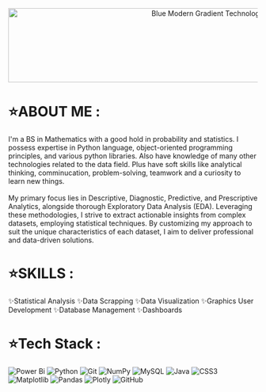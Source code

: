 <div align="center">
<img src="https://github.com/ashwinx09/ashwinx09/assets/171764710/cc43c5dd-1e5a-489b-ae2e-00177680ce4e" alt="Blue Modern Gradient Technology LinkedIn Banner" width="900" height="150" >
</div>

# ⭐️ABOUT ME : 
<p> I'm a BS in Mathematics with a good hold in probability and statistics. I possess expertise in Python language, object-oriented programming principles, and various python libraries. Also have knowledge of many other technologies related to the data field. Plus have soft skills like analytical thinking, comminucation, problem-solving, teamwork and a curiosity to learn new things.<br> <br>My primary focus lies in Descriptive, Diagnostic, Predictive, and Prescriptive Analytics, alongside thorough Exploratory Data Analysis (EDA). Leveraging these methodologies, I strive to extract actionable insights from complex datasets, employing statistical techniques. By customizing my approach to suit the unique characteristics of each dataset, I aim to deliver professional and data-driven solutions.</p>

# ⭐️SKILLS : 
<p>✨Statistical Analysis  ✨Data Scrapping  ✨Data Visualization  ✨Graphics User Development  ✨Database Management  ✨Dashboards </p>

# ⭐️Tech Stack :
![Power Bi](https://img.shields.io/badge/power_bi-F2C811?style=plastic&logo=powerbi&logoColor=black) ![Python](https://img.shields.io/badge/python-3670A0?style=plastic&logo=python&logoColor=ffdd54) ![Git](https://img.shields.io/badge/git-%23F05033.svg?style=plastic&logo=git&logoColor=white) ![NumPy](https://img.shields.io/badge/numpy-%23013243.svg?style=plastic&logo=numpy&logoColor=white) ![MySQL](https://img.shields.io/badge/mysql-4479A1.svg?style=plastic&logo=mysql&logoColor=white) ![Java](https://img.shields.io/badge/java-%23ED8B00.svg?style=plastic&logo=openjdk&logoColor=white) ![CSS3](https://img.shields.io/badge/css3-%231572B6.svg?style=plastic&logo=css3&logoColor=white) ![Matplotlib](https://img.shields.io/badge/Matplotlib-%23ffffff.svg?style=plastic&logo=Matplotlib&logoColor=black) ![Pandas](https://img.shields.io/badge/pandas-%23150458.svg?style=plastic&logo=pandas&logoColor=white) ![Plotly](https://img.shields.io/badge/Plotly-%233F4F75.svg?style=plastic&logo=plotly&logoColor=white) ![GitHub](https://img.shields.io/badge/github-%23121011.svg?style=plastic&logo=github&logoColor=white)

